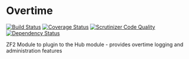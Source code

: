 Overtime
========
[![Build Status](https://travis-ci.org/WeareJH/Overtime.svg?branch=master)](https://travis-ci.org/WeareJH/Overtime)
[![Coverage Status](https://coveralls.io/repos/WeareJH/Overtime/badge.png)](https://coveralls.io/r/WeareJH/Overtime)
[![Scrutinizer Code Quality](https://scrutinizer-ci.com/g/WeareJH/Overtime/badges/quality-score.png?b=master)](https://scrutinizer-ci.com/g/WeareJH/Overtime/?branch=master)
[![Dependency Status](https://www.versioneye.com/user/projects/5386491014c158d3a2000060/badge.svg)](https://www.versioneye.com/user/projects/5386491014c158d3a2000060)

ZF2 Module to plugin to the Hub module - provides overtime logging and administration features
